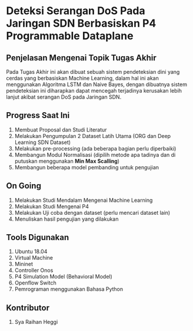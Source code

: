 # Deteksi Serangan DoS Pada Jaringan SDN Berbasiskan P4 Programmable Dataplane 

## Penjelasan Mengenai Topik Tugas Akhir
Pada Tugas Akhir ini akan dibuat sebuah sistem pendeteksian dini yang cerdas yang berbasiskan Machine Learning, dalam hal ini akan menggunakan Algoritma LSTM dan Naive Bayes, 
dengan dibuatnya sistem pendeteksian ini diharapkan dapat mencegah terjadinya kerusakan lebih lanjut akibat serangan DoS pada Jaringan SDN.

## Progress Saat Ini
1. Membuat Proposal dan Studi Literatur
2. Melakukan Pengumpulan 2 Dataset Latih Utama (ORG dan Deep Learning SDN Dataset)
3. Melakukan pre-processing (ada beberapa bagian perlu diperbaiki)
4. Membangun Modul Normalisasi (dipilih metode apa tadinya dan di putuskan menggunakan **Min Max Scalling**)
5. Membangun beberapa model pembanding untuk pengujian 

## On Going 
1. Melakukan Studi Mendalam Mengenai Machine Learning 
2. Melakukan Studi Mengenai P4
3. Melakukan Uji coba dengan dataset (perlu mencari dataset lain)
4. Menuliskan hasil pengujian yang dilakukan 

## Tools Digunakan 
1. Ubuntu 18.04
2. Virtual Machine 
3. Mininet 
4. Controller Onos
5. P4 Simulation Model (Behavioral Model)
6. Openflow Switch
7. Pemrograman menggunakan Bahasa Python

## Kontributor 
1. Sya Raihan Heggi


